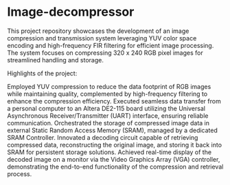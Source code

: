 # Image-decompressor
This project repository showcases the development of an image compression and transmission system leveraging YUV color space encoding and high-frequency FIR filtering for efficient image processing. The system focuses on compressing 320 x 240 RGB pixel images for streamlined handling and storage.

Highlights of the project:

Employed YUV compression to reduce the data footprint of RGB images while maintaining quality, complemented by high-frequency filtering to enhance the compression efficiency.
Executed seamless data transfer from a personal computer to an Altera DE2-115 board utilizing the Universal Asynchronous Receiver/Transmitter (UART) interface, ensuring reliable communication.
Orchestrated the storage of compressed image data in external Static Random Access Memory (SRAM), managed by a dedicated SRAM Controller.
Innovated a decoding circuit capable of retrieving compressed data, reconstructing the original image, and storing it back into SRAM for persistent storage solutions.
Achieved real-time display of the decoded image on a monitor via the Video Graphics Array (VGA) controller, demonstrating the end-to-end functionality of the compression and retrieval process.
